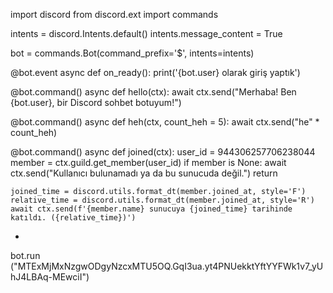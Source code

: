 import discord
from discord.ext import commands

intents = discord.Intents.default()
intents.message_content = True

bot = commands.Bot(command_prefix='$', intents=intents)

@bot.event
async def on_ready():
    print('{bot.user} olarak giriş yaptık')

@bot.command()
async def hello(ctx):
    await ctx.send("Merhaba! Ben {bot.user}, bir Discord sohbet botuyum!")

@bot.command()
async def heh(ctx, count_heh = 5):
    await ctx.send("he" * count_heh)

@bot.command()
async def joined(ctx):
    user_id = 944306257706238044  
    member = ctx.guild.get_member(user_id)
    if member is None:
        await ctx.send("Kullanıcı bulunamadı ya da bu sunucuda değil.")
        return

    joined_time = discord.utils.format_dt(member.joined_at, style='F')
    relative_time = discord.utils.format_dt(member.joined_at, style='R')
    await ctx.send(f'{member.name} sunucuya {joined_time} tarihinde katıldı. ({relative_time})')

*

bot.run ("MTExMjMxNzgwODgyNzcxMTU5OQ.GqI3ua.yt4PNUekktYftYYFWk1v7_yUhJ4LBAq-MEwciI")

